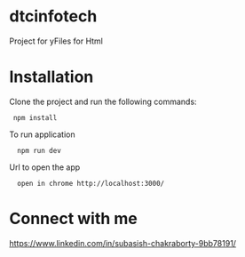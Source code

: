 # dtcinfotech

Project for yFiles for Html

# Installation

Clone the project and run the following commands:

```
 npm install
```

To run application

```
  npm run dev
```

Url to open the app

```
  open in chrome http://localhost:3000/
```

# Connect with me

https://www.linkedin.com/in/subasish-chakraborty-9bb78191/
